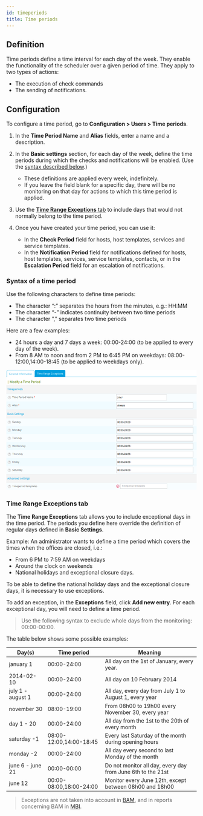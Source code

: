 ```yaml
---
id: timeperiods
title: Time periods
---
```


## Definition

Time periods define a time interval for each day of the week. They enable the functionality of the scheduler over a given period of time. They apply to two types of actions:

* The execution of check commands
* The sending of notifications.

## Configuration

To configure a time period, go to **Configuration \> Users \> Time periods**.

1. In the **Time Period Name** and **Alias** fields, enter a name and a description.

2. In the **Basic settings** section, for each day of the week, define the time periods during which the checks and notifications will be enabled. (Use the [syntax described below](#syntax-of-a-time-period).) 

    - These definitions are applied every week, indefinitely.
    - If you leave the field blank for a specific day, there will be no monitoring on that day for actions to which this time period is applied.

3. Use the [**Time Range Exceptions** tab](#time-range-exceptions-tab) to include days that would not normally belong to the time period.

4. Once you have created your time period, you can use it:
    - In the **Check Period** field for hosts, host templates, services and service templates.
    - In the **Notification Period** field for notifications defined for hosts, host templates, services, service templates, contacts, or in the **Escalation Period** field for an escalation of notifications. 

### Syntax of a time period

Use the following characters to define time periods:

* The character “:” separates the hours from the minutes, e.g.: HH:MM
* The character “-” indicates continuity between two time periods
* The character ”,” separates two time periods

Here are a few examples:

* 24 hours a day and 7 days a week: 00:00-24:00 (to be applied to every day of the week).
* From 8 AM to noon and from 2 PM to 6:45 PM on weekdays: 08:00-12:00,14:00-18:45 (to be applied to weekdays only).

![image](../../assets/configuration/05timeperiod.png)

### Time Range Exceptions tab

The **Time Range Exceptions** tab allows you to include exceptional days in the time period. The periods you define here override the definition of regular days defined in **Basic Settings**.

Example: An administrator wants to define a time period which covers the times when the offices are closed, i.e.:

* From 6 PM to 7:59 AM on weekdays
* Around the clock on weekends
* National holidays and exceptional closure days.

To be able to define the national holiday days and the exceptional closure days, it is necessary to use exceptions.

To add an exception, in the **Exceptions** field, click **Add new entry**. For each exceptional day, you will need to define a time period. 

> Use the following syntax to exclude whole days from the monitoring: 00:00-00:00.

The table below shows some possible examples:

| Day(s)            | Time period             | Meaning                                                   |
| ----------------- | ----------------------- | --------------------------------------------------------- |
| january 1         | 00:00-24:00             | All day on the 1st of January, every year.                |
| 2014-02-10        | 00:00-24:00             | All day on 10 February 2014                               |
| july 1 - august 1 | 00:00-24:00             | All day, every day from July 1 to August 1, every year    |
| november 30       | 08:00-19:00             | From 08h00 to 19h00 every November 30, every year         |
| day 1 - 20        | 00:00-24:00             | All day from the 1st to the 20th of every month           |
| saturday -1       | 08:00-12:00,14:00-18:45 | Every last Saturday of the month during opening hours     |
| monday -2         | 00:00-24:00             | All day every second to last Monday of the month          |
| june 6 - june 21  | 00:00-00:00             | Do not monitor all day, every day from June 6th to the 21st        |
| june 12           | 00:00-08:00,18:00-24:00 | Monitor every June 12th, except between 08h00 and 18h00 |

> Exceptions are not taken into account in [BAM](../../service-mapping/introduction.md), and in reports concerning BAM in [MBI](../../reporting/introduction.md).